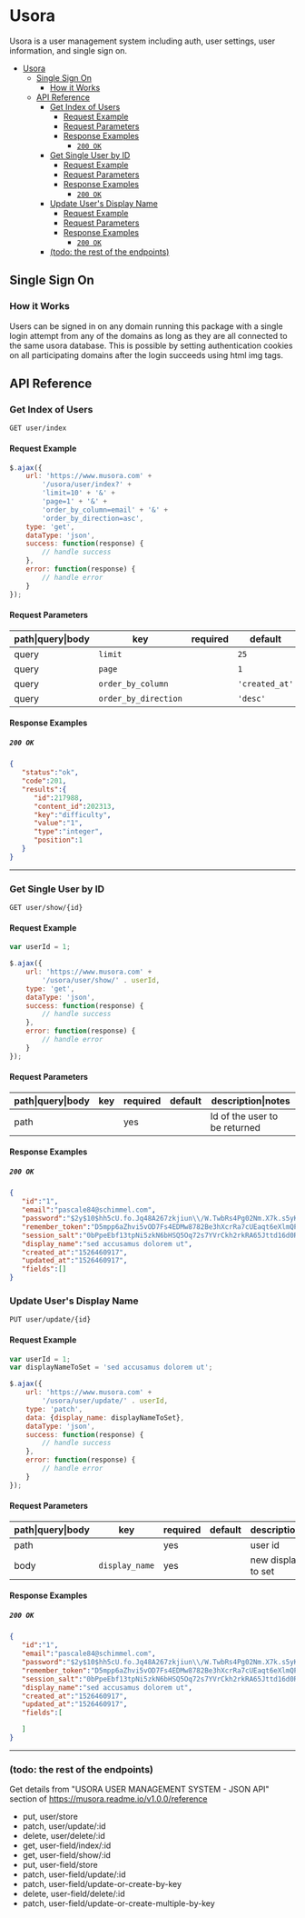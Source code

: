 Usora
====================

Usora is a user management system including auth, user settings, user information, and single sign on.

- [Usora](#usora)
  * [Single Sign On](#single-sign-on)
    + [How it Works](#how-it-works)
  * [API Reference](#api-reference)
    + [Get Index of Users](#get-index-of-users)
      - [Request Example](#request-example)
      - [Request Parameters](#request-parameters)
      - [Response Examples](#response-examples)
        * [`200 OK`](#-200-ok-)
    + [Get Single User by ID](#get-single-user-by-id)
      - [Request Example](#request-example-1)
      - [Request Parameters](#request-parameters-1)
      - [Response Examples](#response-examples-1)
        * [`200 OK`](#-200-ok--1)
    + [Update User's Display Name](#update-user-s-display-name)
      - [Request Example](#request-example-2)
      - [Request Parameters](#request-parameters-2)
      - [Response Examples](#response-examples-2)
        * [`200 OK`](#-200-ok--2)
    + [(todo: the rest of the endpoints)](#-todo--the-rest-of-the-endpoints-)

<!-- ecotrust-canada.github.io/markdown-toc -->


Single Sign On
-----------------------------------------

### How it Works

Users can be signed in on any domain running this package with a single login attempt from any of the domains as long as they are all connected to the same usora database. This is possible by setting authentication cookies on all participating domains after the login succeeds using html img tags.



API Reference
-----------------------------------------

### Get Index of Users

`GET user/index`


#### Request Example

```js
$.ajax({
    url: 'https://www.musora.com' +
        '/usora/user/index?' +
        'limit=10' + '&' +
        'page=1' + '&' +
        'order_by_column=email' + '&' +
        'order_by_direction=asc',
    type: 'get',
    dataType: 'json',
    success: function(response) {
        // handle success
    },
    error: function(response) {
        // handle error
    }
});
```

#### Request Parameters

| path\|query\|body |  key                  |  required |  default        |  description\|notes | 
|-------------------|-----------------------|-----------|-----------------|---------------------| 
| query             |  `limit`              |           | `25`            |                     | 
| query             |  `page`               |           |  `1`            |                     | 
| query             |  `order_by_column`    |           |  `'created_at'` |                     | 
| query             |  `order_by_direction` |           |  `'desc'`       |                     | 
  
<!--
path\|query\|body, key, required, default, description\|notes
query, `limit`, ,`25`,
query, `page`,  , `1`, 
query, `order_by_column`,  , `'created_at'`,
query, `order_by_direction`,  , `'desc'`,
-->


#### Response Examples

##### `200 OK`

```json
{
   "status":"ok",
   "code":201,
   "results":{
      "id":217988,
      "content_id":202313,
      "key":"difficulty",
      "value":"1",
      "type":"integer",
      "position":1
   }
}
```


------------------------------------------------------------------------------------------------------------------------


### Get Single User by ID

`GET user/show/{id}`


#### Request Example

```js
var userId = 1;

$.ajax({
    url: 'https://www.musora.com' +
        '/usora/user/show/' . userId,
    type: 'get',
    dataType: 'json',
    success: function(response) {
        // handle success
    },
    error: function(response) {
        // handle error
    }
});
```

#### Request Parameters

| path\|query\|body |  key |  required |  default |  description\|notes            | 
|-------------------|------|-----------|----------|--------------------------------| 
| path              |      |  yes      |          |  Id of the user to be returned | 
  
<!--
path\|query\|body, key, required, default, description\|notes
path, , yes ,  , Id of the user to be returned
-->


#### Response Examples

##### `200 OK`

```json
{
   "id":"1",
   "email":"pascale84@schimmel.com",
   "password":"$2y$10$hh5cU.fo.Jq48A267zkjiun\\/W.TwbRs4Pg02Nm.X7k.s5yKQxVMj2",
   "remember_token":"D5mpp6aZhvi5vOD7Fs4EDMw8782Be3hXcrRa7cUEaqt6eXlmQPmKbaU1RKdy",
   "session_salt":"0bPpeEbf13tpNi5zkN6bHSQ5Oq72s7YVrCkh2rkRA65Jttd16d0RGQNJbc1R",
   "display_name":"sed accusamus dolorem ut",
   "created_at":"1526460917",
   "updated_at":"1526460917",
   "fields":[]
}
```

### Update User's Display Name

`PUT user/update/{id}`


#### Request Example

```js
var userId = 1;
var displayNameToSet = 'sed accusamus dolorem ut';

$.ajax({
    url: 'https://www.musora.com' +
        '/usora/user/update/' . userId,
    type: 'patch',
    data: {display_name: displayNameToSet},
    dataType: 'json',
    success: function(response) {
        // handle success
    },
    error: function(response) {
        // handle error
    }
});
```

#### Request Parameters

| path\|query\|body |  key             |  required |  default |  description\|notes      | 
|-------------------|------------------|-----------|----------|--------------------------| 
| path              |                  |  yes      |          |  user id                 | 
| body              |  `display_name`  |  yes      |          |  new display name to set | 
 
<!--
path\|query\|body, key, required, default, description\|notes
path ,  , yes ,  , user id
body , `display_name` , yes ,  , new display name to set 
-->


#### Response Examples

##### `200 OK`

```json
{
   "id":"1",
   "email":"pascale84@schimmel.com",
   "password":"$2y$10$hh5cU.fo.Jq48A267zkjiun\\/W.TwbRs4Pg02Nm.X7k.s5yKQxVMj2",
   "remember_token":"D5mpp6aZhvi5vOD7Fs4EDMw8782Be3hXcrRa7cUEaqt6eXlmQPmKbaU1RKdy",
   "session_salt":"0bPpeEbf13tpNi5zkN6bHSQ5Oq72s7YVrCkh2rkRA65Jttd16d0RGQNJbc1R",
   "display_name":"sed accusamus dolorem ut",
   "created_at":"1526460917",
   "updated_at":"1526460917",
   "fields":[

   ]
}
```



------------------------------------------------------------------------------------------------------------------------

### (todo: the rest of the endpoints)


Get details from "USORA USER MANAGEMENT SYSTEM - JSON API" section of https://musora.readme.io/v1.0.0/reference

* put, user/store 
* patch, user/update/:id 
* delete, user/delete/:id 
* get, user-field/index/:id 
* get, user-field/show/:id 
* put, user-field/store 
* patch, user-field/update/:id 
* patch, user-field/update-or-create-by-key 
* delete, user-field/delete/:id 
* patch, user-field/update-or-create-multiple-by-key 

